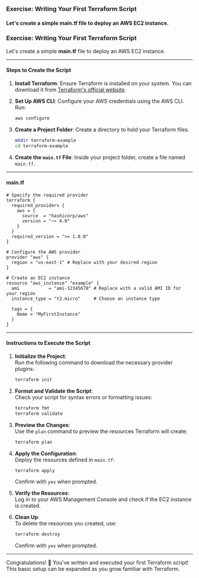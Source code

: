 ### Exercise: Writing Your First Terraform Script
#### Let's create a simple main.tf file to deploy an AWS EC2 instance.
### Exercise: Writing Your First Terraform Script  

Let's create a simple **main.tf** file to deploy an AWS EC2 instance.  

---

#### **Steps to Create the Script**  

1. **Install Terraform**: Ensure Terraform is installed on your system. You can download it from [Terraform's official website](https://www.terraform.io/downloads).  
2. **Set Up AWS CLI**: Configure your AWS credentials using the AWS CLI. Run:  
   ```bash
   aws configure
   ```
3. **Create a Project Folder**: Create a directory to hold your Terraform files.  
   ```bash
   mkdir terraform-example
   cd terraform-example
   ```

4. **Create the `main.tf` File**: Inside your project folder, create a file named `main.tf`.  

---

#### **main.tf**  

```hcl
# Specify the required provider
terraform {
  required_providers {
    aws = {
      source  = "hashicorp/aws"
      version = "~> 4.0"
    }
  }
  required_version = ">= 1.0.0"
}

# Configure the AWS provider
provider "aws" {
  region = "us-east-1" # Replace with your desired region
}

# Create an EC2 instance
resource "aws_instance" "example" {
  ami           = "ami-12345678" # Replace with a valid AMI ID for your region
  instance_type = "t2.micro"     # Choose an instance type

  tags = {
    Name = "MyFirstInstance"
  }
}
```

---

#### **Instructions to Execute the Script**  

1. **Initialize the Project**:  
   Run the following command to download the necessary provider plugins:  
   ```bash
   terraform init
   ```

2. **Format and Validate the Script**:  
   Check your script for syntax errors or formatting issues:  
   ```bash
   terraform fmt
   terraform validate
   ```

3. **Preview the Changes**:  
   Use the `plan` command to preview the resources Terraform will create:  
   ```bash
   terraform plan
   ```

4. **Apply the Configuration**:  
   Deploy the resources defined in `main.tf`:  
   ```bash
   terraform apply
   ```
   Confirm with `yes` when prompted.

5. **Verify the Resources**:  
   Log in to your AWS Management Console and check if the EC2 instance is created.

6. **Clean Up**:  
   To delete the resources you created, use:  
   ```bash
   terraform destroy
   ```
   Confirm with `yes` when prompted.

---

Congratulations! 🎉 You've written and executed your first Terraform script! This basic setup can be expanded as you grow familiar with Terraform.
